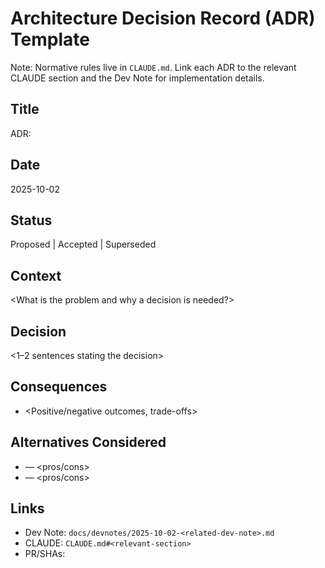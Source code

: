 # Architecture Decision Record (ADR) Template

Note: Normative rules live in `CLAUDE.md`. Link each ADR to the relevant CLAUDE section and the Dev Note for implementation details.

## Title
ADR: <concise-title>

## Date
2025-10-02

## Status
Proposed | Accepted | Superseded

## Context
<What is the problem and why a decision is needed?>

## Decision
<1–2 sentences stating the decision>

## Consequences
- <Positive/negative outcomes, trade-offs>

## Alternatives Considered
- <Alternative A> — <pros/cons>
- <Alternative B> — <pros/cons>

## Links
- Dev Note: `docs/devnotes/2025-10-02-<related-dev-note>.md`
- CLAUDE: `CLAUDE.md#<relevant-section>`
- PR/SHAs: <links>



